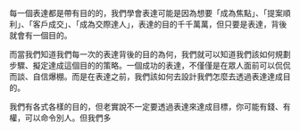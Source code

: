 每一個表達都是帶有目的的，我們學會表達可能是因為想要「成為焦點」、「提案順利」、「客戶成交」、「成為交際達人」，表達的目的千千萬萬，但只要是表達，背後就會有一個目的。

而當我們知道我們每一次的表達背後的目的為何，我們就可以知道我們該如何規劃步驟、擬定達成這個目的的策略。一個成功的表達，不僅僅是在眾人面前可以侃侃而談、自信爆棚。而是在表達之前，我們該如何去設計我們怎麼去透過表達達成目的。

我們有各式各樣的目的，但老實說不一定要透過表達來達成目標，你可能有錢、有權，可以命令別人。但我們多